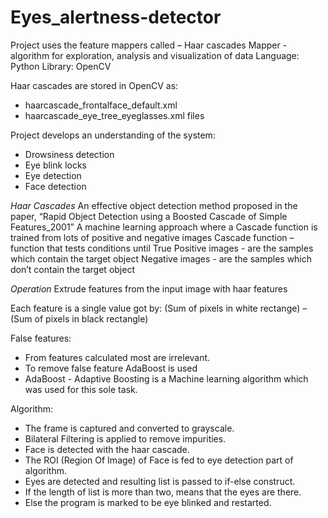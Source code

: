 # Eyes_alertness-detector

Project uses the feature mappers called – Haar cascades
Mapper - algorithm for exploration, analysis and visualization of data
Language: Python
Library: OpenCV

Haar cascades are stored in OpenCV as:
-	haarcascade_frontalface_default.xml
-	haarcascade_eye_tree_eyeglasses.xml files

Project develops an understanding of the system:
-	Drowsiness detection
-	Eye blink locks
-	Eye detection
-	Face detection

*Haar Cascades*
An effective object detection method proposed in the paper, “Rapid Object Detection using a Boosted Cascade of Simple Features_2001”
A machine learning approach where a Cascade function is trained from lots of positive and negative images
	Cascade function – function that tests conditions until True
	Positive images - are the samples which contain the target object
	Negative images - are the samples which don’t contain the target object





*Operation*
Extrude features from the input image with haar features
 
Each feature is a single value got by:
	(Sum of pixels in white rectange) – (Sum of pixels in black rectangle)
 


False features:
-	From features calculated most are irrelevant.
-	To remove false feature AdaBoost is used
-	AdaBoost - Adaptive Boosting is a Machine learning algorithm which was used for this sole task.




Algorithm:
-	The frame is captured and converted to grayscale.
-	Bilateral Filtering is applied to remove impurities.
-	Face is detected with the haar cascade.
-	The ROI (Region Of Image) of Face is fed to eye detection part of algorithm.
-	Eyes are detected and resulting list is passed to if-else construct.
-	If the length of list is more than two, means that the eyes are there.
-	Else the program is marked to be eye blinked and restarted.
